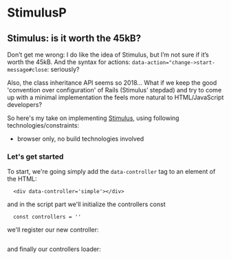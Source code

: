 # StimulusP

## Stimulus: is it worth the 45kB?

Don’t get me wrong: I do like the idea of Stimulus, but I’m not sure if it’s worth the 45kB. And the syntax for actions: `data-action="change->start-message#close`: seriously?

Also, the class inheritance API seems so 2018… What if we keep the good 'convention over configuration' of Rails (Stimulus’ stepdad) and try to come up with a minimal implementation the feels more natural to HTML/JavaScript developers?

So here's my take on implementing [Stimulus](https://stimulus.hotwire.dev/handbook/introduction), using following technologies/constraints:

* browser only, no build technologies involved

### Let's get started

To start, we're going simply add the `data-controller` tag to an element of the HTML:

```
  <div data-controller='simple'></div>
```

and in the script part we'll initialize the controllers const
```
  const controllers = ''
```

we'll register our new controller:
```js loadFrom: ./controllers/simple.mjs
```

and finally our controllers loader:
```js loadFrom: ./controllersLoader.mjs
```